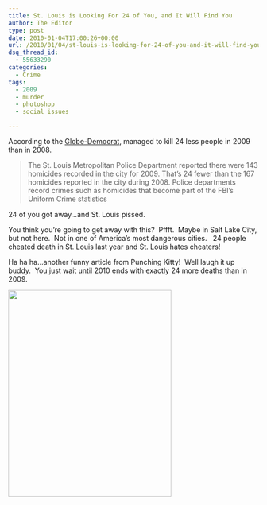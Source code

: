 ```yaml
---
title: St. Louis is Looking For 24 of You, and It Will Find You
author: The Editor
type: post
date: 2010-01-04T17:00:26+00:00
url: /2010/01/04/st-louis-is-looking-for-24-of-you-and-it-will-find-you/
dsq_thread_id:
  - 55633290
categories:
  - Crime
tags:
  - 2009
  - murder
  - photoshop
  - social issues

---
```

According to the <a href="http://www.globe-democrat.com/news/2010/jan/02/number-murders-drop-st-louis-2008/" target="_blank">Globe-Democrat</a>, managed to kill 24 less people in 2009 than in 2008.

> The St. Louis Metropolitan Police Department reported there were 143 homicides recorded in the city for 2009. That&#8217;s 24 fewer than the 167 homicides reported in the city during 2008. Police departments record crimes such as homicides that become part of the FBI&#8217;s Uniform Crime statistics

24 of you got away&#8230;and St. Louis pissed.

You think you&#8217;re going to get away with this?  Pffft.  Maybe in Salt Lake City, but not here.  Not in one of America&#8217;s most dangerous cities.   24 people cheated death in St. Louis last year and St. Louis hates cheaters!

Ha ha ha&#8230;another funny article from Punching Kitty!  Well laugh it up buddy.  You just wait until 2010 ends with exactly 24 more deaths than in 2009.

[<img class="aligncenter size-full wp-image-2723" title="Im_Gonna_Git_You_Sucka_STL" src="http://punchingkitty.com/wp-content/uploads/2010/01/Im_Gonna_Git_You_Sucka_STL.jpg" alt="" width="328" height="416" srcset="http://media.punchingkitty.com/wordpress/2010/01/Im_Gonna_Git_You_Sucka_STL.jpg 328w, http://media.punchingkitty.com/wordpress/2010/01/Im_Gonna_Git_You_Sucka_STL-236x300.jpg 236w" sizes="(max-width: 328px) 100vw, 328px" />][1]

 [1]: http://punchingkitty.com/wp-content/uploads/2010/01/Im_Gonna_Git_You_Sucka_STL.jpg